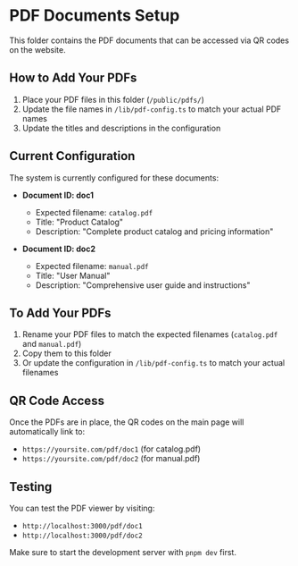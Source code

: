 # PDF Documents Setup

This folder contains the PDF documents that can be accessed via QR codes on the website.

## How to Add Your PDFs

1. Place your PDF files in this folder (`/public/pdfs/`)
2. Update the file names in `/lib/pdf-config.ts` to match your actual PDF names
3. Update the titles and descriptions in the configuration

## Current Configuration

The system is currently configured for these documents:

- **Document ID: doc1**

  - Expected filename: `catalog.pdf`
  - Title: "Product Catalog"
  - Description: "Complete product catalog and pricing information"

- **Document ID: doc2**
  - Expected filename: `manual.pdf`
  - Title: "User Manual"
  - Description: "Comprehensive user guide and instructions"

## To Add Your PDFs

1. Rename your PDF files to match the expected filenames (`catalog.pdf` and `manual.pdf`)
2. Copy them to this folder
3. Or update the configuration in `/lib/pdf-config.ts` to match your actual filenames

## QR Code Access

Once the PDFs are in place, the QR codes on the main page will automatically link to:

- `https://yoursite.com/pdf/doc1` (for catalog.pdf)
- `https://yoursite.com/pdf/doc2` (for manual.pdf)

## Testing

You can test the PDF viewer by visiting:

- `http://localhost:3000/pdf/doc1`
- `http://localhost:3000/pdf/doc2`

Make sure to start the development server with `pnpm dev` first.
